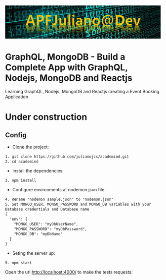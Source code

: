 ![Juliano Costa](https://raw.githubusercontent.com/julianojcs/julianojcs.github.io/master/apfjuliano.dev.png)

# GraphQL, MongoDB - Build a Complete App with GraphQL, Nodejs, MongoDB and Reactjs

Learning GraphQL, Nodejs, MongoDB and Reactjs creating a Event Booking Application

# Under construction

## Config

* Clone the project:

```
1. git clone https://github.com/julianojcs/academind.git
2. cd academind
```

* Install the dependencies:

```
3. npm install
```

* Configure environments at nodemon.json file:

```
4. Rename "nodemon sample.json" to "nodemon.json"
5. Set MONGO_USER, MONGO_PASSWORD and MONGO_DB variables with your Database credentials and Database name
{
  "env": {
    "MONGO_USER": "myDbUserName",
    "MONGO_PASSWORD": "myDbPassword",
    "MONGO_DB": "myDbName"
  }
}
```

* Seting the server up:

```
5. npm start
```

Open the url [http://localhost:4000/](http://localhost:3000/) to make the tests requests:
